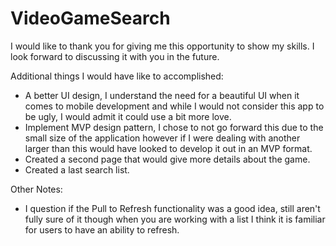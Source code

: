 # VideoGameSearch

I would like to thank you for giving me this opportunity to show my skills. I look forward to discussing it with you in the future.

Additional things I would have like to accomplished:
- A better UI design, I understand the need for a beautiful UI when it comes to mobile development and while I would not consider this app to be ugly, I would admit it could use a bit more love.
- Implement MVP design pattern, I chose to not go forward this due to the small size of the application however if I were dealing with another larger than this would have looked to develop it out in an MVP format.
- Created a second page that would give more details about the game. 
- Created a last search list.

Other Notes:

- I question if the Pull to Refresh functionality was a good idea, still aren't fully sure of it though when you are working with a list I think it is familiar for users to have an ability to refresh.

